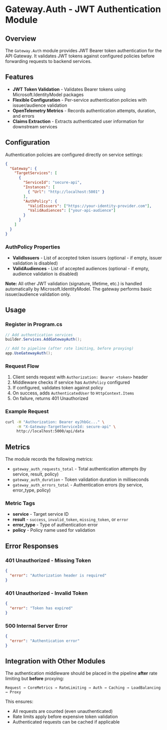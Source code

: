# Gateway.Auth - JWT Authentication Module

## Overview

The `Gateway.Auth` module provides JWT Bearer token authentication for the API Gateway. It validates JWT tokens against configured policies before forwarding requests to backend services.

## Features

- **JWT Token Validation** - Validates Bearer tokens using Microsoft.IdentityModel packages
- **Flexible Configuration** - Per-service authentication policies with issuer/audience validation
- **OpenTelemetry Metrics** - Records authentication attempts, duration, and errors
- **Claims Extraction** - Extracts authenticated user information for downstream services

## Configuration

Authentication policies are configured directly on service settings:

```json
{
  "Gateway": {
    "TargetServices": [
      {
        "ServiceId": "secure-api",
        "Instances": [
          { "Url": "http://localhost:5001" }
        ],
        "AuthPolicy": {
          "ValidIssuers": ["https://your-identity-provider.com"],
          "ValidAudiences": ["your-api-audience"]
        }
      }
    ]
  }
}
```

### AuthPolicy Properties

- **ValidIssuers** - List of accepted token issuers (optional - if empty, issuer validation is disabled)
- **ValidAudiences** - List of accepted audiences (optional - if empty, audience validation is disabled)

**Note:** All other JWT validation (signature, lifetime, etc.) is handled automatically by Microsoft.IdentityModel. The gateway performs basic issuer/audience validation only.

## Usage

### Register in Program.cs

```csharp
// Add authentication services
builder.Services.AddGatewayAuth();

// Add to pipeline (after rate limiting, before proxying)
app.UseGatewayAuth();
```

### Request Flow

1. Client sends request with `Authorization: Bearer <token>` header
2. Middleware checks if service has `AuthPolicy` configured
3. If configured, validates token against policy
4. On success, adds `AuthenticatedUser` to `HttpContext.Items`
5. On failure, returns 401 Unauthorized

### Example Request

```bash
curl -H "Authorization: Bearer eyJhbGc..." \
     -H "X-Gateway-TargetServiceId: secure-api" \
     http://localhost:5000/api/data
```

## Metrics

The module records the following metrics:

- `gateway_auth_requests_total` - Total authentication attempts (by service, result, policy)
- `gateway_auth_duration` - Token validation duration in milliseconds
- `gateway_auth_errors_total` - Authentication errors (by service, error_type, policy)

### Metric Tags

- **service** - Target service ID
- **result** - `success`, `invalid_token`, `missing_token`, or `error`
- **error_type** - Type of authentication error
- **policy** - Policy name used for validation

## Error Responses

### 401 Unauthorized - Missing Token

```json
{
  "error": "Authorization header is required"
}
```

### 401 Unauthorized - Invalid Token

```json
{
  "error": "Token has expired"
}
```

### 500 Internal Server Error

```json
{
  "error": "Authentication error"
}
```

## Integration with Other Modules

The authentication middleware should be placed in the pipeline **after** rate limiting but **before** proxying:

```
Request → CoreMetrics → RateLimiting → Auth → Caching → LoadBalancing → Proxy
```

This ensures:
- All requests are counted (even unauthenticated)
- Rate limits apply before expensive token validation
- Authenticated requests can be cached if applicable
